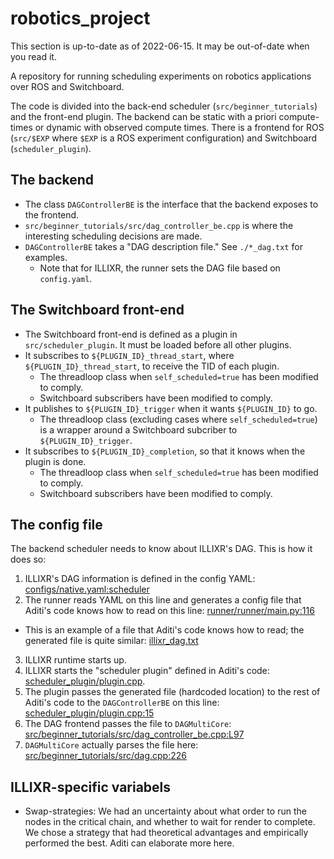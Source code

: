 # robotics_project

This section is up-to-date as of 2022-06-15. It may be out-of-date when you read it.

A repository for running scheduling experiments on robotics applications over ROS and Switchboard.

The code is divided into the back-end scheduler (`src/beginner_tutorials`) and the front-end plugin. The backend can be static with a priori compute-times or dynamic with observed compute times. There is a frontend for ROS (`src/$EXP` where `$EXP` is a ROS experiment configuration) and Switchboard (`scheduler_plugin`).

## The backend

- The class `DAGControllerBE` is the interface that the backend exposes to the frontend.
- `src/beginner_tutorials/src/dag_controller_be.cpp` is where the interesting scheduling decisions are made.
- `DAGControllerBE` takes a "DAG description file." See `./*_dag.txt` for examples.
  - Note that for ILLIXR, the runner sets the DAG file based on `config.yaml`.

## The Switchboard front-end

- The Switchboard front-end is defined as a plugin in `src/scheduler_plugin`. It must be loaded before all other plugins.
- It subscribes to `${PLUGIN_ID}_thread_start`, where `${PLUGIN_ID}_thread_start`, to receive the TID of each plugin.
  - The threadloop class when `self_scheduled=true` has been modified to comply.
  - Switchboard subscribers have been modified to comply.
- It publishes to `${PLUGIN_ID}_trigger` when it wants `${PLUGIN_ID}` to go.
  - The threadloop class (excluding cases where `self_scheduled=true`) is a wrapper around a Switchboard subcriber to `${PLUGIN_ID}_trigger`.
- It subscribes to `${PLUGIN_ID}_completion`, so that it knows when the plugin is done.
  - The threadloop class when `self_scheduled=true` has been modified to comply.
  - Switchboard subscribers have been modified to comply.

## The config file

The backend scheduler needs to know about ILLIXR's DAG. This is how it does so:

1. ILLIXR's DAG information is defined in the config YAML: [configs/native.yaml:scheduler](https://github.com/ILLIXR/ILLIXR/blob/91c6ff35db9fc48a6407fea2131aa35429383095/configs/native.yaml#L59)
2. The runner reads YAML on this line and generates a config file that Aditi's code knows how to read on this line: [runner/runner/main.py:116](https://github.com/ILLIXR/ILLIXR/blob/91c6ff35db9fc48a6407fea2131aa35429383095/runner/runner/main.py#L116)
  - This is an example of a file that Aditi's code knows how to read; the generated file is quite similar: [illixr\_dag.txt](https://github.com/aditi741997/robotics_project/blob/6c9813ec911bd418d2fd4380375362811bf06f3f/illixr_dag.txt)
3. ILLIXR runtime starts up.
4. ILLIXR starts the "scheduler plugin" defined in Aditi's code: [scheduler\_plugin/plugin.cpp](https://github.com/aditi741997/robotics_project/blob/b6ce775ba473590935380d8ed229f8b692e6d5c1/scheduler_plugin/plugin.cpp).
5. The plugin passes the generated file (hardcoded location) to the rest of Aditi's code to the `DAGControllerBE` on this line: [scheduler\_plugin/plugin.cpp:15](https://github.com/aditi741997/robotics_project/blob/b6ce775ba473590935380d8ed229f8b692e6d5c1/scheduler_plugin/plugin.cpp#L15)
6. The DAG frontend passes the file to `DAGMultiCore`: [src/beginner\_tutorials/src/dag\_controller\_be.cpp:L97](https://github.com/aditi741997/robotics_project/blob/master/src/beginner_tutorials/src/dag_controller_be.cpp#L97)
7. `DAGMultiCore` actually parses the file here: [src/beginner\_tutorials/src/dag.cpp:226](https://github.com/aditi741997/robotics_project/blob/3f7b77d1a3b3cec4876545e14f13f54da9a47593/src/beginner_tutorials/src/dag.cpp#L226)

## ILLIXR-specific variabels
- Swap-strategies: We had an uncertainty about what order to run the nodes in the critical chain, and whether to wait for render to complete. We chose a strategy that had theoretical advantages and empirically performed the best. Aditi can elaborate more here.

